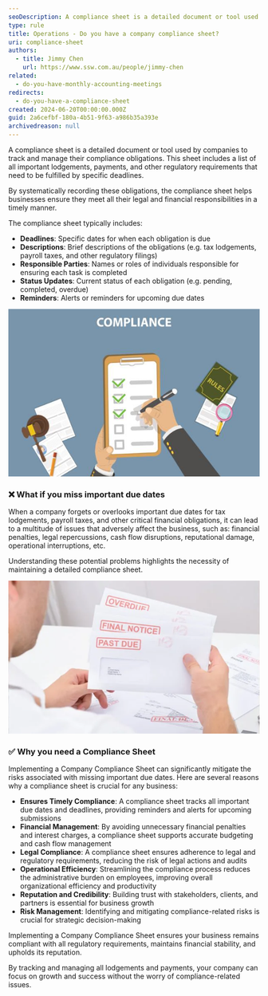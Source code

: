 ```yaml
---
seoDescription: A compliance sheet is a detailed document or tool used by companies to track and manage their compliance obligations.
type: rule
title: Operations - Do you have a company compliance sheet?
uri: compliance-sheet
authors:
  - title: Jimmy Chen
    url: https://www.ssw.com.au/people/jimmy-chen
related:
  - do-you-have-monthly-accounting-meetings
redirects:
  - do-you-have-a-compliance-sheet
created: 2024-06-20T00:00:00.000Z
guid: 2a6cefbf-180a-4b51-9f63-a986b35a393e
archivedreason: null
---
```


A compliance sheet is a detailed document or tool used by companies to track and manage their compliance obligations. This sheet includes a list of all important lodgements, payments, and other regulatory requirements that need to be fulfilled by specific deadlines.

By systematically recording these obligations, the compliance sheet helps businesses ensure they meet all their legal and financial responsibilities in a timely manner.

<!--endintro-->

The compliance sheet typically includes:

* **Deadlines**: Specific dates for when each obligation is due
* **Descriptions**: Brief descriptions of the obligations (e.g. tax lodgements, payroll taxes, and other regulatory filings)
* **Responsible Parties**: Names or roles of individuals responsible for ensuring each task is completed
* **Status Updates**: Current status of each obligation (e.g. pending, completed, overdue)
* **Reminders**: Alerts or reminders for upcoming due dates

![Figure: Compliance Sheet helps company meet their responsibilities in a timely manner](compliance-sheet-image-1.jpg)

### ❌ What if you miss important due dates

When a company forgets or overlooks important due dates for tax lodgements, payroll taxes, and other critical financial obligations, it can lead to a multitude of issues that adversely affect the business, such as:
financial penalties, legal repercussions, cash flow disruptions, reputational damage, operational interruptions, etc.

Understanding these potential problems highlights the necessity of maintaining a detailed compliance sheet.

![Figure: Fail to meet the compliance requirements](compliance-sheet-image-2.png)

### ✅ Why you need a Compliance Sheet

Implementing a Company Compliance Sheet can significantly mitigate the risks associated with missing important due dates. Here are several reasons why a compliance sheet is crucial for any business:

* **Ensures Timely Compliance**: A compliance sheet tracks all important due dates and deadlines, providing reminders and alerts for upcoming submissions
* **Financial Management**: By avoiding unnecessary financial penalties and interest charges, a compliance sheet supports accurate budgeting and cash flow management
* **Legal Compliance**: A compliance sheet ensures adherence to legal and regulatory requirements, reducing the risk of legal actions and audits
* **Operational Efficiency**: Streamlining the compliance process reduces the administrative burden on employees, improving overall organizational efficiency and productivity
* **Reputation and Credibility**: Building trust with stakeholders, clients, and partners is essential for business growth
* **Risk Management**: Identifying and mitigating compliance-related risks is crucial for strategic decision-making

Implementing a Company Compliance Sheet ensures your business remains compliant with all regulatory requirements, maintains financial stability, and upholds its reputation.

By tracking and managing all lodgements and payments, your company can focus on growth and success without the worry of compliance-related issues.
